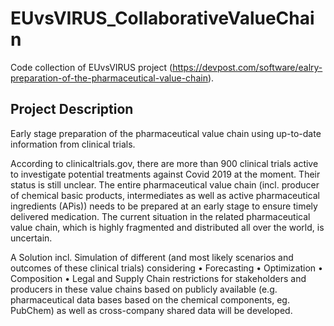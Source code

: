 # EUvsVIRUS_CollaborativeValueChain

Code collection of EUvsVIRUS project (https://devpost.com/software/ealry-preparation-of-the-pharmaceutical-value-chain).

## Project Description

Early stage preparation of the pharmaceutical value chain using up-to-date information from clinical trials.

According to clinicaltrials.gov, there are more than 900 clinical trials active to investigate potential treatments against Covid 2019 at the moment. Their status is still unclear. The entire pharmaceutical value chain (incl. producer of chemical basic products, intermediates as well as active pharmaceutical ingredients (APis)) needs to be prepared at an early stage to ensure timely delivered medication. The current situation in the related pharmaceutical value chain, which is highly fragmented and distributed all over the world, is uncertain.

A Solution incl. Simulation of different (and most likely scenarios and outcomes of these clinical trials) considering • Forecasting • Optimization • Composition • Legal and Supply Chain restrictions for stakeholders and producers in these value chains based on publicly available (e.g. pharmaceutical data bases based on the chemical components, eg. PubChem) as well as cross-company shared data will be developed.
